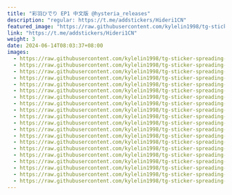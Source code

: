 ```yaml
---
title: "彩羽ひでり EP1 中文版 @hysteria_releases"
description: "regular: https://t.me/addstickers/Hideri1CN"
featured_image: "https://raw.githubusercontent.com/kylelin1998/tg-sticker-spreading-worldwide-images/main/img/3f5f5e83-e401-4b22-ba01-6384f629f1bd.jpg"
link: "https://t.me/addstickers/Hideri1CN"
weight: 3
date: 2024-06-14T08:03:37+08:00
images:
  - https://raw.githubusercontent.com/kylelin1998/tg-sticker-spreading-worldwide-images/main/img/3f5f5e83-e401-4b22-ba01-6384f629f1bd.jpg
  - https://raw.githubusercontent.com/kylelin1998/tg-sticker-spreading-worldwide-images/main/img/a9921bb6-1168-43e5-972c-562321583c16.jpg
  - https://raw.githubusercontent.com/kylelin1998/tg-sticker-spreading-worldwide-images/main/img/63649548-7107-42e5-94a5-f7cdcd1783f5.jpg
  - https://raw.githubusercontent.com/kylelin1998/tg-sticker-spreading-worldwide-images/main/img/8bb369b5-8f29-4e4c-81cd-9b660306158f.jpg
  - https://raw.githubusercontent.com/kylelin1998/tg-sticker-spreading-worldwide-images/main/img/8a642898-a52d-4304-84c9-54a000390441.jpg
  - https://raw.githubusercontent.com/kylelin1998/tg-sticker-spreading-worldwide-images/main/img/bed3255b-d9a7-46f0-9751-100ad9df4c50.jpg
  - https://raw.githubusercontent.com/kylelin1998/tg-sticker-spreading-worldwide-images/main/img/ba572a84-5ea5-49bf-81fa-82f941bca1e7.jpg
  - https://raw.githubusercontent.com/kylelin1998/tg-sticker-spreading-worldwide-images/main/img/1212b997-4bec-4068-8d20-9ed0f0b394d8.jpg
  - https://raw.githubusercontent.com/kylelin1998/tg-sticker-spreading-worldwide-images/main/img/694cb041-dc2e-4bb3-aa26-8a3ededed585.jpg
  - https://raw.githubusercontent.com/kylelin1998/tg-sticker-spreading-worldwide-images/main/img/4dfc9958-6ed2-4d6f-a774-682b571f3e32.jpg
  - https://raw.githubusercontent.com/kylelin1998/tg-sticker-spreading-worldwide-images/main/img/b58efefa-0aa0-491c-9adc-fd670df14211.jpg
  - https://raw.githubusercontent.com/kylelin1998/tg-sticker-spreading-worldwide-images/main/img/a862b4cd-09dd-4f67-af77-276ae31b2937.jpg
  - https://raw.githubusercontent.com/kylelin1998/tg-sticker-spreading-worldwide-images/main/img/8cc495c4-78e4-47cf-8f9d-54aca1537b59.jpg
  - https://raw.githubusercontent.com/kylelin1998/tg-sticker-spreading-worldwide-images/main/img/55ece724-9b51-456c-bffa-7666f4812739.jpg
  - https://raw.githubusercontent.com/kylelin1998/tg-sticker-spreading-worldwide-images/main/img/16eb9c9b-4b9d-4baf-8750-03ae98cd3ce0.jpg
  - https://raw.githubusercontent.com/kylelin1998/tg-sticker-spreading-worldwide-images/main/img/3c67ceef-6f02-4423-9e7d-b4ce4d1e1a39.jpg
  - https://raw.githubusercontent.com/kylelin1998/tg-sticker-spreading-worldwide-images/main/img/685ceb37-cd1b-4a68-81af-c2a0635d8b20.jpg
  - https://raw.githubusercontent.com/kylelin1998/tg-sticker-spreading-worldwide-images/main/img/0a39eefd-05c7-4da4-8ea6-3a587ae8c0b1.jpg
  - https://raw.githubusercontent.com/kylelin1998/tg-sticker-spreading-worldwide-images/main/img/5fb82a30-e0a0-4570-83e3-029b82ae94d1.jpg
  - https://raw.githubusercontent.com/kylelin1998/tg-sticker-spreading-worldwide-images/main/img/e3c994a3-2934-4d40-96bb-88207296a384.jpg
---
```

